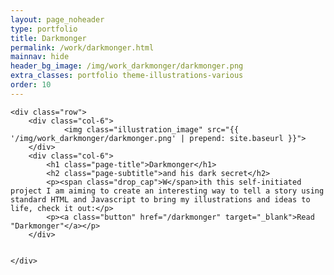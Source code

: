 ```yaml
---
layout: page_noheader
type: portfolio
title: Darkmonger
permalink: /work/darkmonger.html
mainnav: hide
header_bg_image: /img/work_darkmonger/darkmonger.png
extra_classes: portfolio theme-illustrations-various
order: 10
---
```


<div class="wrapper">

	<div class="row">
		<div class="col-6">			
				<img class="illustration_image" src="{{ '/img/work_darkmonger/darkmonger.png' | prepend: site.baseurl }}">
		</div>
		<div class="col-6">
			<h1 class="page-title">Darkmonger</h1>
			<h2 class="page-subtitle">and his dark secret</h2>
			<p><span class="drop_cap">W</span>ith this self-initiated project I am aiming to create an interesting way to tell a story using standard HTML and Javascript to bring my illustrations and ideas to life, check it out:</p>
			<p><a class="button" href="/darkmonger" target="_blank">Read "Darkmonger"</a></p>			 
		</div>
		
				
	</div>
</div>